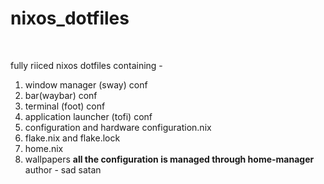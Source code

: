 # nixos_dotfiles
<br>

fully riiced nixos dotfiles containing - 
1. window manager (sway) conf
2. bar(waybar) conf
3. terminal (foot) conf
4. application launcher (tofi) conf
5. configuration and hardware configuration.nix
6. flake.nix and flake.lock
7. home.nix
8. wallpapers
<b>all the configuration is managed through home-manager</b>
author - sad satan
